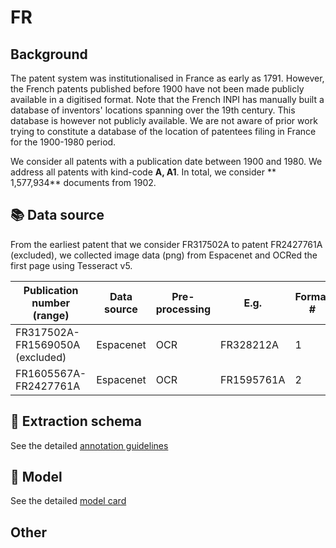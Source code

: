 # FR

## Background

The patent system was institutionalised in France as early as 1791. However, the French patents published before 1900 have not been made publicly available in a digitised format. Note that the French INPI has manually built a database of inventors' locations spanning over the 19th century. This database is however not publicly available. We are not aware of prior work trying to constitute a database of the location of patentees filing in France for the 1900-1980 period.

We consider all patents with a publication date between 1900 and 1980. We address all patents with kind-code **A, A1**. In total, we consider ** 1,577,934** documents from 1902.



## 📚 Data source

From the earliest patent that we consider FR317502A to patent FR2427761A (excluded), we collected image data (png) from Espacenet and OCRed the first page using Tesseract v5.


Publication number (range)| Data source | Pre-processing | E.g. | Format #
 --- | --- | --- | --- | ---
FR317502A-FR1569050A (excluded) | Espacenet | OCR |FR328212A| 1
FR1605567A-FR2427761A | Espacenet | OCR | FR1595761A| 2

## 🚜 Extraction schema

See the detailed [annotation guidelines](./FR_ANNOTATION_GUIDELINES.md)

## 🔮 Model

See the detailed [model card](./FR_MODEL_CARD.md)

## Other
